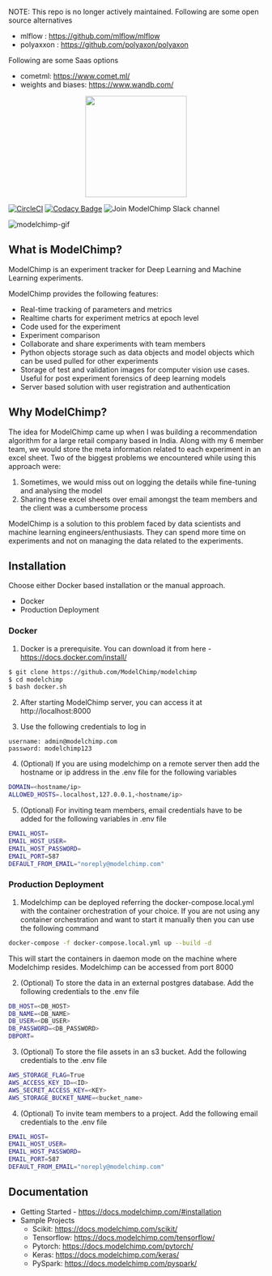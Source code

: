NOTE: 
This repo is no longer actively maintained. Following are some open source alternatives
  - mlflow : https://github.com/mlflow/mlflow
  - polyaxxon : https://github.com/polyaxon/polyaxon
 
 Following are some Saas options
  - cometml: https://www.comet.ml/
  - weights and biases: https://www.wandb.com/



<img src="https://docs.modelchimp.com/img/logo.png" height=200 style="display:block;margin:auto;r"/>


[![CircleCI](https://circleci.com/gh/ModelChimp/modelchimp.svg?style=svg)](https://circleci.com/gh/ModelChimp/modelchimp)
[![Codacy Badge](https://api.codacy.com/project/badge/Grade/87a463d2330f4507a507d0710367ee01)](https://www.codacy.com/app/samzer/modelchimp?utm_source=github.com&amp;utm_medium=referral&amp;utm_content=ModelChimp/modelchimp&amp;utm_campaign=Badge_Grade)
![Join ModelChimp Slack channel](https://img.shields.io/badge/chat_on-slack-dark_green.svg)

![modelchimp-gif](https://media.giphy.com/media/3FiUt4BkCao6VCqRSk/giphy.gif)


## What is ModelChimp?
ModelChimp is an experiment tracker for Deep Learning and Machine Learning experiments.

ModelChimp provides the following features:
- Real-time tracking of parameters and metrics
- Realtime charts for experiment metrics at epoch level
- Code used for the experiment
- Experiment comparison
- Collaborate and share experiments with team members
- Python objects storage such as data objects and model objects which can be used pulled for other experiments
- Storage of test and validation images for computer vision use cases. Useful for post experiment forensics of deep learning models
- Server based solution with user registration and authentication


## Why ModelChimp?
The idea for ModelChimp came up when I was building a recommendation algorithm for a large retail company based in India. Along with my 6 member team, we would store the meta information related to each experiment in an excel sheet. Two of the biggest problems we encountered while using this approach were:
1. Sometimes, we would miss out on logging the details while fine-tuning and analysing the model
2. Sharing these excel sheets over email amongst the team members and the client was a cumbersome process

ModelChimp is a solution to this problem faced by data scientists and machine learning engineers/enthusiasts. They can spend more time on experiments and not on managing the data related to the experiments.

## Installation
Choose either Docker based installation or the manual approach.

- Docker
- Production Deployment

### Docker
1. Docker is a prerequisite. You can download it from here - https://docs.docker.com/install/

```sh
$ git clone https://github.com/ModelChimp/modelchimp
$ cd modelchimp
$ bash docker.sh
```

2. After starting ModelChimp server, you can access it at http://localhost:8000

3. Use the following credentials to log in

```
username: admin@modelchimp.com
password: modelchimp123
```

4. (Optional) If you are using modelchimp on a remote server then add the hostname or ip address in the .env file for the following variables

```sh
DOMAIN=<hostname/ip>
ALLOWED_HOSTS=.localhost,127.0.0.1,<hostname/ip>
```

5. (Optional) For inviting team members, email credentials have to be added for the following variables in .env file

```sh
EMAIL_HOST=
EMAIL_HOST_USER=
EMAIL_HOST_PASSWORD=
EMAIL_PORT=587
DEFAULT_FROM_EMAIL="noreply@modelchimp.com"
```


### Production Deployment

1. Modelchimp can be deployed referring the docker-compose.local.yml with the container orchestration of your choice. If you are not using any container orchestration and want to start it manually then you can use the following command

```sh
docker-compose -f docker-compose.local.yml up --build -d
```

This will start the containers in daemon mode on the machine where Modelchimp resides. Modelchimp can be accessed from port 8000

2. (Optional) To store the data in an external postgres database. Add the following credentials to the .env file

```sh
DB_HOST=<DB_HOST>
DB_NAME=<DB_NAME>
DB_USER=<DB_USER>
DB_PASSWORD=<DB_PASSWORD>
DBPORT=
```

3. (Optional) To store the file assets in an s3 bucket. Add the following credentials to the .env file

```sh
AWS_STORAGE_FLAG=True
AWS_ACCESS_KEY_ID=<ID>
AWS_SECRET_ACCESS_KEY=<KEY>
AWS_STORAGE_BUCKET_NAME=<bucket_name>
```

4. (Optional) To invite team members to a project. Add the following email credentials to the .env file

```sh
EMAIL_HOST=
EMAIL_HOST_USER=
EMAIL_HOST_PASSWORD=
EMAIL_PORT=587
DEFAULT_FROM_EMAIL="noreply@modelchimp.com"
```


## Documentation
- Getting Started - https://docs.modelchimp.com/#installation
- Sample Projects
  - Scikit: https://docs.modelchimp.com/scikit/
  - Tensorflow: https://docs.modelchimp.com/tensorflow/
  - Pytorch: https://docs.modelchimp.com/pytorch/
  - Keras: https://docs.modelchimp.com/keras/
  - PySpark: https://docs.modelchimp.com/pyspark/
